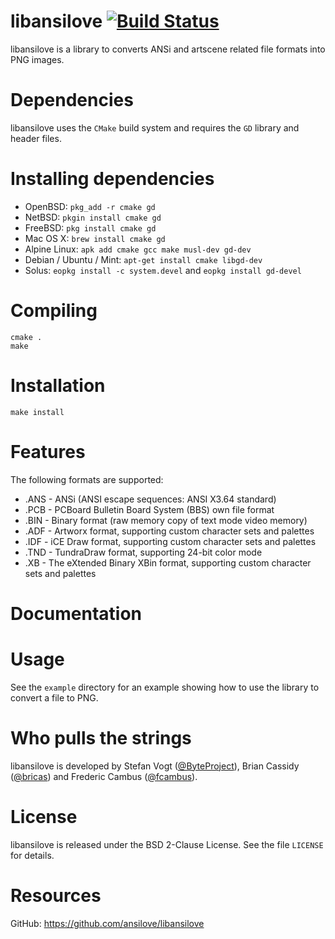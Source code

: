 # libansilove [![Build Status][1]][2]

libansilove is a library to converts ANSi and artscene related file formats
into PNG images.

# Dependencies

libansilove uses the `CMake` build system and requires the `GD` library and
header files.

# Installing dependencies

- OpenBSD: `pkg_add -r cmake gd`
- NetBSD: `pkgin install cmake gd`
- FreeBSD: `pkg install cmake gd`
- Mac OS X: `brew install cmake gd`
- Alpine Linux: `apk add cmake gcc make musl-dev gd-dev`
- Debian / Ubuntu / Mint: `apt-get install cmake libgd-dev`
- Solus: `eopkg install -c system.devel` and `eopkg install gd-devel`

# Compiling

    cmake .
    make

# Installation

    make install

# Features

The following formats are supported:

- .ANS - ANSi (ANSI escape sequences: ANSI X3.64 standard)
- .PCB - PCBoard Bulletin Board System (BBS) own file format
- .BIN - Binary format (raw memory copy of text mode video memory)
- .ADF - Artworx format, supporting custom character sets and palettes
- .IDF - iCE Draw format, supporting custom character sets and palettes
- .TND - TundraDraw format, supporting 24-bit color mode
- .XB - The eXtended Binary XBin format, supporting custom character sets and palettes

# Documentation

# Usage

See the `example` directory for an example showing how to use the library to
convert a file to PNG.

# Who pulls the strings

libansilove is developed by Stefan Vogt ([@ByteProject](https://github.com/ByteProject)), Brian Cassidy ([@bricas](https://github.com/bricas)) and Frederic Cambus ([@fcambus](https://github.com/fcambus)).

# License

libansilove is released under the BSD 2-Clause License. See the file `LICENSE` for details.

# Resources

GitHub: https://github.com/ansilove/libansilove

[1]: https://api.travis-ci.org/ansilove/libansilove.png?branch=master
[2]: https://travis-ci.org/ansilove/libansilove
